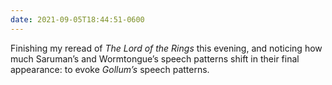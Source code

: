 ```yaml
---
date: 2021-09-05T18:44:51-0600
---
```


Finishing my reread of <cite>The Lord of the Rings</cite> this evening, and noticing how much Saruman’s and Wormtongue’s speech patterns shift in their final appearance: to evoke *Gollum’s* speech patterns.
